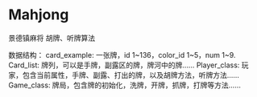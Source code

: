 # Mahjong

景德镇麻将
胡牌、听牌算法



数据结构：
card_example: 一张牌，id 1~136，color_id 1~5，num 1~9.
Card_list: 牌列，可以是手牌，副露区的牌，牌河中的牌……
Player_class: 玩家，包含当前属性，手牌、副露、打出的牌，以及胡牌方法，听牌方法……
Game_class: 牌局，包含牌的初始化，洗牌，开牌，抓牌，打牌等方法……








